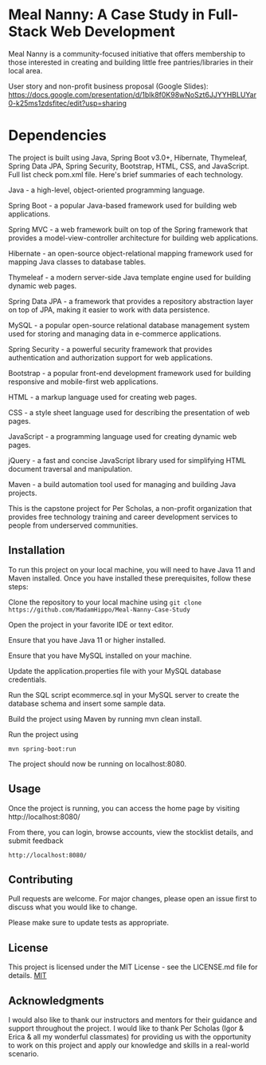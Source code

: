 # Meal Nanny: A Case Study in Full-Stack Web Development

Meal Nanny is a community-focused initiative that offers membership to those interested in creating and building little free pantries/libraries in their local area.

User story and non-profit business proposal (Google Slides): https://docs.google.com/presentation/d/1blk8f0K98wNoSzt6JJYYHBLUYar0-k25ms1zdsfitec/edit?usp=sharing


# Dependencies
The project is built using Java, Spring Boot v3.0+, Hibernate, Thymeleaf, Spring Data JPA, Spring Security, 
Bootstrap, HTML, CSS, and JavaScript. Full list check pom.xml file. Here's brief summaries of each technology.

Java - a high-level, object-oriented programming language.

Spring Boot - a popular Java-based framework used for building web applications.

Spring MVC - a web framework built on top of the Spring framework that provides a model-view-controller architecture for building web applications.

Hibernate - an open-source object-relational mapping framework used for mapping Java classes to database tables.

Thymeleaf - a modern server-side Java template engine used for building dynamic web pages.

Spring Data JPA - a framework that provides a repository abstraction layer on top of JPA, making it easier to work with data persistence.

MySQL - a popular open-source relational database management system used for storing and managing data in e-commerce applications.

Spring Security - a powerful security framework that provides authentication and authorization support for web applications.

Bootstrap - a popular front-end development framework used for building responsive and mobile-first web applications.

HTML - a markup language used for creating web pages.

CSS - a style sheet language used for describing the presentation of web pages.

JavaScript - a programming language used for creating dynamic web pages.

jQuery - a fast and concise JavaScript library used for simplifying HTML document traversal and manipulation.

Maven - a build automation tool used for managing and building Java projects.

This is the capstone project for Per Scholas, a non-profit organization that provides free technology training and career development services to people from underserved communities.


## Installation

To run this project on your local machine, you will need to have Java 11 and Maven installed. Once you have installed these prerequisites, follow these steps:

Clone the repository to your local machine using ```git clone https://github.com/MadamHippo/Meal-Nanny-Case-Study```

Open the project in your favorite IDE or text editor.

Ensure that you have Java 11 or higher installed.

Ensure that you have MySQL installed on your machine.

Update the application.properties file with your MySQL database credentials.

Run the SQL script ecommerce.sql in your MySQL server to create the database schema and insert some sample data.

Build the project using Maven by running mvn clean install.

Run the project using
```
mvn spring-boot:run
```
The project should now be running on localhost:8080.

## Usage

Once the project is running, you can access the home page by visiting http://localhost:8080/

From there, you can login, browse accounts, view the stocklist details, and submit feedback

```
http://localhost:8080/
```

## Contributing

Pull requests are welcome. For major changes, please open an issue first
to discuss what you would like to change.

Please make sure to update tests as appropriate.

## License

This project is licensed under the MIT License - see the LICENSE.md file for details.
[MIT](https://choosealicense.com/licenses/mit/)

## Acknowledgments

I would also like to thank our instructors and mentors for their guidance and support throughout the project. I would 
like to thank Per Scholas (Igor & Erica & all my wonderful classmates) for providing us with the 
opportunity to 
work on 
this project and 
apply our knowledge and skills in a real-world scenario. 


